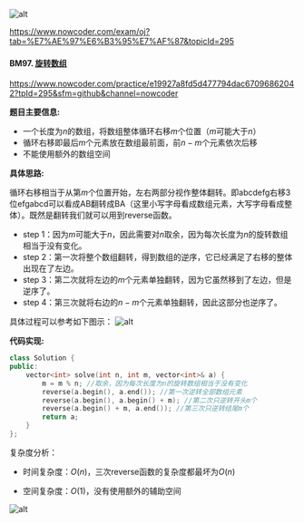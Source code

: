 ![alt](https://uploadfiles.nowcoder.com/bm/top101-head.jpg)

https://www.nowcoder.com/exam/oj?tab=%E7%AE%97%E6%B3%95%E7%AF%87&topicId=295

####  BM97. [旋转数组](https://www.nowcoder.com/practice/e19927a8fd5d477794dac67096862042?tpId=295&sfm=github&channel=nowcoder)


https://www.nowcoder.com/practice/e19927a8fd5d477794dac67096862042?tpId=295&sfm=github&channel=nowcoder


**题目主要信息:**

- 一个长度为$n$的数组，将数组整体循环右移$m$个位置（$m$可能大于$n$）
- 循环右移即最后$m$个元素放在数组最前面，前$n-m$个元素依次后移
- 不能使用额外的数组空间

**具体思路:**

循环右移相当于从第$m$个位置开始，左右两部分视作整体翻转。即abcdefg右移3位efgabcd可以看成AB翻转成BA（这里小写字母看成数组元素，大写字母看成整体）。既然是翻转我们就可以用到reverse函数。

- step 1：因为$m$可能大于$n$，因此需要对$n$取余，因为每次长度为$n$的旋转数组相当于没有变化。
- step 2：第一次将整个数组翻转，得到数组的逆序，它已经满足了右移的整体出现在了左边。
- step 3：第二次就将左边的$m$个元素单独翻转，因为它虽然移到了左边，但是逆序了。
- step 4：第三次就将右边的$n-m$个元素单独翻转，因此这部分也逆序了。

具体过程可以参考如下图示：
![alt](https://uploadfiles.nowcoder.com/images/20220205/397721558_1644051736400/3E6A48137367D997F49AB13EF302653A)

**代码实现:**

```c++
class Solution {
public:
    vector<int> solve(int n, int m, vector<int>& a) {
        m = m % n; //取余，因为每次长度为n的旋转数组相当于没有变化
        reverse(a.begin(), a.end()); //第一次逆转全部数组元素
        reverse(a.begin(), a.begin() + m); //第二次只逆转开头m个
        reverse(a.begin() + m, a.end()); //第三次只逆转结尾m个
        return a;
    }
};
```

复杂度分析：

- 时间复杂度：$O(n)$，三次reverse函数的复杂度都最坏为$O(n)$

- 空间复杂度：$O(1)$，没有使用额外的辅助空间

![alt](https://uploadfiles.nowcoder.com/bm/top101-tail.jpg)